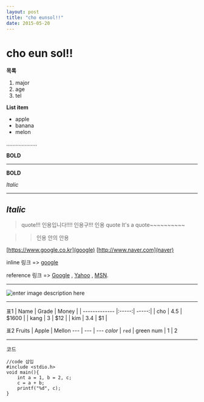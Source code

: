 ```yaml
---
layout: post
title: "cho eunsol!!"
date: 2015-05-20
---
```



**cho eun sol!!**
=============


**목록**
1. major
2. age
3. tel

 **List item**
 - apple
 - banana
 - melon

....................

**BOLD**

----------

**BOLD**


*Italic*

----------
*Italic*
----------


> quote!!! 인용입니다!!!! 인용구!!! 인용 quote
> It's a quote~~~~~~~~~~

>> 인용 안의 안용

[https://www.google.co.kr](google)
[http://www.naver.com](naver)

inline 링크 => [google](http://google.com/ "Title")
<p>reference 링크 => <a href="http://google.com/"
title="Google">Google</a> ,
<a href="http://search.yahoo.com/" title="Yahoo Search">Yahoo</a>
, <a href="http://search.msn.com/" title="MSN Search">MSN</a>.</p>


----------
![enter image description here](http://www.venturesquare.net/wp-content/uploads/2015/03/itPHXUds7O5pcMtMtUcg.jpg)

----------


표1
| Name          | Grade | Money |
| ------------- |:-----:| -----:|
| cho           | 4.5   | $1600 |
| kang          | 3     |   $12 |
| kim           | 3.4   |    $1 |


표2
Fruits | Apple | Mellon
--- | --- | ---
*color* | `red` | green
num | 1 | 2


----------


코드
```{.c}
//code 삽입
#include <stdio.h>
void main(){
	int a = 1, b = 2, c;
	c = a + b;
	printf("%d", c);
}
```


